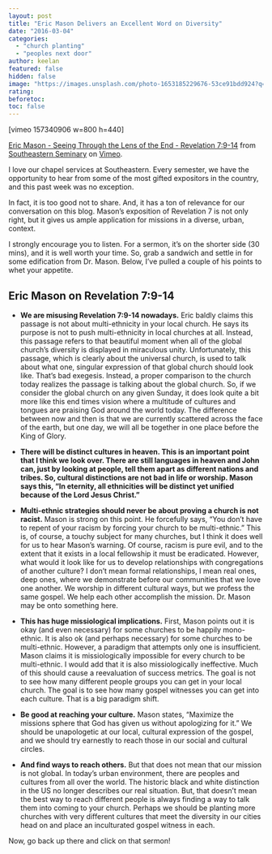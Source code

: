 ```yaml
---
layout: post
title: "Eric Mason Delivers an Excellent Word on Diversity"
date: "2016-03-04"
categories: 
  - "church planting"
  - "peoples next door"
author: keelan
featured: false
hidden: false
image: "https://images.unsplash.com/photo-1653185229676-53ce91bdd924?q=80&w=2070&auto=format&fit=crop&ixlib=rb-4.0.3&ixid=M3wxMjA3fDB8MHxwaG90by1wYWdlfHx8fGVufDB8fHx8fA%3D%3D"
rating:
beforetoc:
toc: false
---
```


\[vimeo 157340906 w=800 h=440\]

[Eric Mason - Seeing Through the Lens of the End - Revelation 7:9-14](https://vimeo.com/157340906) from [Southeastern Seminary](https://vimeo.com/sebts) on [Vimeo](https://vimeo.com).

I love our chapel services at Southeastern. Every semester, we have the opportunity to hear from some of the most gifted expositors in the country, and this past week was no exception.

In fact, it is too good not to share. And, it has a ton of relevance for our conversation on this blog. Mason’s exposition of Revelation 7 is not only right, but it gives us ample application for missions in a diverse, urban, context.

I strongly encourage you to listen. For a sermon, it’s on the shorter side (30 mins), and it is well worth your time. So, grab a sandwich and settle in for some edification from Dr. Mason. Below, I’ve pulled a couple of his points to whet your appetite.

## **Eric Mason on Revelation 7:9-14**

- **We are misusing Revelation 7:9-14 nowadays.** Eric baldly claims this passage is not about multi-ethnicity in your local church. He says its purpose is not to push multi-ethnicity in local churches at all. Instead, this passage refers to that beautiful moment when all of the global church’s diversity is displayed in miraculous unity. Unfortunately, this passage, which is clearly about the universal church, is used to talk about what one, singular expression of that global church should look like. That’s bad exegesis. Instead, a proper comparison to the church today realizes the passage is talking about the global church. So, if we consider the global church on any given Sunday, it does look quite a bit more like this end times vision where a multitude of cultures and tongues are praising God around the world today. The difference between now and then is that we are currently scattered across the face of the earth, but one day, we will all be together in one place before the King of Glory.

- ****There will be distinct cultures in heaven.** This is an important point that I think we look over. There are still languages in heaven and John can, just by looking at people, tell them apart as different nations and tribes. So, cultural distinctions are not bad in life or worship. Mason says this, “In eternity, all ethnicities will be distinct yet unified because of the Lord Jesus Christ.”**

- **Multi-ethnic strategies should never be about proving a church is not racist.** Mason is strong on this point. He forcefully says, “You don’t have to repent of your racism by forcing your church to be multi-ethnic.” This is, of course, a touchy subject for many churches, but I think it does well for us to hear Mason’s warning. Of course, racism is pure evil, and to the extent that it exists in a local fellowship it must be eradicated. However, what would it look like for us to develop relationships with congregations of another culture? I don’t mean formal relationships, I mean real ones, deep ones, where we demonstrate before our communities that we love one another. We worship in different cultural ways, but we profess the same gospel. We help each other accomplish the mission. Dr. Mason may be onto something here.

- **This has huge missiological implications.** First, Mason points out it is okay (and even necessary) for some churches to be happily mono-ethnic. It is also ok (and perhaps necessary) for some churches to be multi-ethnic. However, a paradigm that attempts only one is insufficient. Mason claims it is missiologically impossible for every church to be multi-ethnic. I would add that it is also missiologically ineffective. Much of this should cause a reevaluation of success metrics. The goal is not to see how many different people groups you can get in your local church. The goal is to see how many gospel witnesses you can get into each culture. That is a big paradigm shift.

- **Be good at reaching your culture.** Mason states, “Maximize the missions sphere that God has given us without apologizing for it.” We should be unapologetic at our local, cultural expression of the gospel, and we should try earnestly to reach those in our social and cultural circles.

- **And find ways to reach others.** But that does not mean that our mission is not global. In today’s urban environment, there are peoples and cultures from all over the world. The historic black and white distinction in the US no longer describes our real situation. But, that doesn’t mean the best way to reach different people is always finding a way to talk them into coming to your church. Perhaps we should be planting more churches with very different cultures that meet the diversity in our cities head on and place an inculturated gospel witness in each.

Now, go back up there and click on that sermon!
